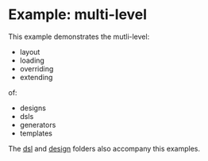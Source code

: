 # Example: multi-level

This example demonstrates the mutli-level:

- layout
- loading
- overriding
- extending

of:

- designs
- dsls
- generators
- templates

The [dsl](../../dsl/multi-level) and [design](../../design/multi-level) folders
also accompany this examples.

